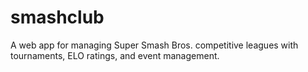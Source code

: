 # smashclub
A web app for managing Super Smash Bros. competitive leagues with tournaments, ELO ratings, and event management.

